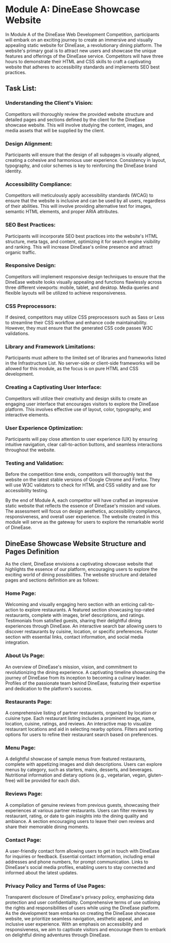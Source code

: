 # Module A: DineEase Showcase Website

In Module A of the DineEase Web Development Competition, participants will embark on an exciting journey to create an immersive and visually appealing static website for DineEase, a revolutionary dining platform. The website's primary goal is to attract new users and showcase the unique features and offerings of the DineEase service. Competitors will have three hours to demonstrate their HTML and CSS skills to craft a captivating website that adheres to accessibility standards and implements SEO best practices.

## Task List:

### Understanding the Client's Vision: 
Competitors will thoroughly review the provided website structure and detailed pages and sections defined by the client for the DineEase showcase website. This will involve studying the content, images, and media assets that will be supplied by the client.

### Design Alignment: 
Participants will ensure that the design of all subpages is visually aligned, creating a cohesive and harmonious user experience. Consistency in layout, typography, and color schemes is key to reinforcing the DineEase brand identity.

### Accessibility Compliance: 
Competitors will meticulously apply accessibility standards (WCAG) to ensure that the website is inclusive and can be used by all users, regardless of their abilities. This will involve providing alternative text for images, semantic HTML elements, and proper ARIA attributes.

### SEO Best Practices: 
Participants will incorporate SEO best practices into the website's HTML structure, meta tags, and content, optimizing it for search engine visibility and ranking. This will increase DineEase's online presence and attract organic traffic.

### Responsive Design: 
Competitors will implement responsive design techniques to ensure that the DineEase website looks visually appealing and functions flawlessly across three different viewports: mobile, tablet, and desktop. Media queries and flexible layouts will be utilized to achieve responsiveness.

### CSS Preprocessors: 
If desired, competitors may utilize CSS preprocessors such as Sass or Less to streamline their CSS workflow and enhance code maintainability. However, they must ensure that the generated CSS code passes W3C validations.

### Library and Framework Limitations: 
Participants must adhere to the limited set of libraries and frameworks listed in the Infrastructure List. No server-side or client-side frameworks will be allowed for this module, as the focus is on pure HTML and CSS development.

### Creating a Captivating User Interface: 
Competitors will utilize their creativity and design skills to create an engaging user interface that encourages visitors to explore the DineEase platform. This involves effective use of layout, color, typography, and interactive elements.

### User Experience Optimization: 
Participants will pay close attention to user experience (UX) by ensuring intuitive navigation, clear call-to-action buttons, and seamless interactions throughout the website.

### Testing and Validation: 
Before the competition time ends, competitors will thoroughly test the website on the latest stable versions of Google Chrome and Firefox. They will use W3C validators to check for HTML and CSS validity and axe for accessibility testing.

By the end of Module A, each competitor will have crafted an impressive static website that reflects the essence of DineEase's mission and values. The assessment will focus on design aesthetics, accessibility compliance, responsiveness, and overall user experience. The website created in this module will serve as the gateway for users to explore the remarkable world of DineEase.


## DineEase Showcase Website Structure and Pages Definition

As the client, DineEase envisions a captivating showcase website that highlights the essence of our platform, encouraging users to explore the exciting world of dining possibilities. The website structure and detailed pages and sections definition are as follows:

### Home Page:

Welcoming and visually engaging hero section with an enticing call-to-action to explore restaurants.
A featured section showcasing top-rated restaurants, complete with images, brief descriptions, and ratings.
Testimonials from satisfied guests, sharing their delightful dining experiences through DineEase.
An interactive search bar allowing users to discover restaurants by cuisine, location, or specific preferences.
Footer section with essential links, contact information, and social media integration.
### About Us Page:

An overview of DineEase's mission, vision, and commitment to revolutionizing the dining experience.
A captivating timeline showcasing the journey of DineEase from its inception to becoming a culinary leader.
Profiles of the passionate team behind DineEase, featuring their expertise and dedication to the platform's success.
### Restaurants Page:

A comprehensive listing of partner restaurants, organized by location or cuisine type.
Each restaurant listing includes a prominent image, name, location, cuisine, ratings, and reviews.
An interactive map to visualize restaurant locations and aid in selecting nearby options.
Filters and sorting options for users to refine their restaurant search based on preferences.
### Menu Page:

A delightful showcase of sample menus from featured restaurants, complete with appetizing images and dish descriptions.
Users can explore menus by category, such as starters, mains, desserts, and beverages.
Nutritional information and dietary options (e.g., vegetarian, vegan, gluten-free) will be provided for each dish.
### Reviews Page:

A compilation of genuine reviews from previous guests, showcasing their experiences at various partner restaurants.
Users can filter reviews by restaurant, rating, or date to gain insights into the dining quality and ambiance.
A section encouraging users to leave their own reviews and share their memorable dining moments.
### Contact Page:

A user-friendly contact form allowing users to get in touch with DineEase for inquiries or feedback.
Essential contact information, including email addresses and phone numbers, for prompt communication.
Links to DineEase's social media profiles, enabling users to stay connected and informed about the latest updates.
### Privacy Policy and Terms of Use Pages:

Transparent disclosure of DineEase's privacy policy, emphasizing data protection and user confidentiality.
Comprehensive terms of use outlining the rights and responsibilities of users while using the DineEase platform.
As the development team embarks on creating the DineEase showcase website, we prioritize seamless navigation, aesthetic appeal, and an inclusive user experience. With an emphasis on accessibility and responsiveness, we aim to captivate visitors and encourage them to embark on delightful dining adventures through DineEase.